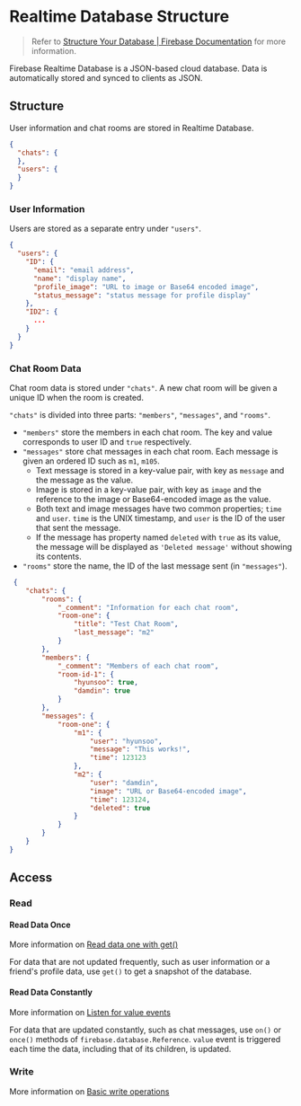 # Realtime Database Structure

> Refer to  [Structure Your Database | Firebase Documentation](https://firebase.google.com/docs/database/web/structure-data)  for more information.

Firebase Realtime Database is a JSON-based cloud database. Data is automatically stored and synced to clients as JSON.

## Structure

User information and chat rooms are stored in Realtime Database.

```json
{
  "chats": {
  },
  "users": {
  }
}
```

### User Information

Users are stored as a separate entry under `"users"`.

```json
{
  "users": {
    "ID": {
      "email": "email address",
      "name": "display name",
      "profile_image": "URL to image or Base64 encoded image",
      "status_message": "status message for profile display"
    },
    "ID2": {
      ...
    }
  }
}
```

### Chat Room Data

Chat room data is stored under `"chats"`. A new chat room will be given a unique ID when the room is created.

`"chats"` is divided into three parts: `"members"`, `"messages"`, and `"rooms"`.

* `"members"` store the members in each chat room. The key and value corresponds to user ID and `true` respectively.
* `"messages"` store chat messages in each chat room. Each message is given an ordered ID such as `m1`, `m105`.
    * Text message is stored in a key-value pair, with key as `message` and the message as the value.
    * Image is stored in a key-value pair, with key as `image` and the reference to the image or Base64-encoded image as
      the value.
    * Both text and image messages have two common properties; `time` and `user`. `time` is the UNIX timestamp,
      and `user` is the ID of the user that sent the message.
    * If the message has property named `deleted` with `true` as its value, the message will be displayed
      as `'Deleted message'` without showing its contents.
* `"rooms"` store the name, the ID of the last message sent (in `"messages"`).

```json
 {
    "chats": {
        "rooms": {
            "_comment": "Information for each chat room",
            "room-one": {
                "title": "Test Chat Room",
                "last_message": "m2"
            }
        },
        "members": {
            "_comment": "Members of each chat room",
            "room-id-1": {
                "hyunsoo": true,
                "damdin": true
            }
        },
        "messages": {
            "room-one": {
                "m1": {
                    "user": "hyunsoo",
                    "message": "This works!",
                    "time": 123123
                },
                "m2": {
                    "user": "damdin",
                    "image": "URL or Base64-encoded image",
                    "time": 123124,
                    "deleted": true
                }
            }
        }
    }
}
```

## Access

### Read

#### Read Data Once

More information
on [Read data one with get()](https://firebase.google.com/docs/database/web/read-and-write#read_data_once_with_get)

For data that are not updated frequently, such as user information or a friend's profile data, use `get()` to get a
snapshot of the database.

#### Read Data Constantly

More information
on [Listen for value events](https://firebase.google.com/docs/database/web/read-and-write#web_value_events)

For data that are updated constantly, such as chat messages, use `on()` or `once()` methods
of `firebase.database.Reference`.
`value` event is triggered each time the data, including that of its children, is updated.

### Write

More information on [Basic write operations](https://firebase.google.com/docs/database/web/read-and-write#basic_write)
